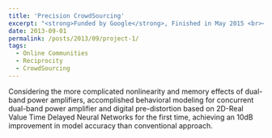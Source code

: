 ```yaml
---
title: 'Precision CrowdSourcing'
excerpt: "<strong>Funded by Google</strong>, Finished in May 2015 <br><br>Considering the more complicated nonlinearity and memory effects of dual-band power amplifiers, accomplished behavioral modeling for concurrent dual-band power amplifier and digital pre-distortion based on 2D-Real Value Time Delayed Neural Networks for the first time, achieving an 10dB improvement in model accuracy than conventional approach."
date: 2013-09-01
permalink: /posts/2013/09/project-1/
tags:
  - Online Communities
  - Reciprocity
  - CrowdSourcing
---
```


Considering the more complicated nonlinearity and memory effects of dual-band power amplifiers, accomplished behavioral modeling for concurrent dual-band power amplifier and digital pre-distortion based on 2D-Real Value Time Delayed Neural Networks for the first time, achieving an 10dB improvement in model accuracy than conventional approach.


